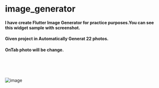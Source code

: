 # image_generator

<h4>I have create Flutter Image Generator for practice purposes.You can see this widget sample with screenshot.</h4>
<h4>Given project in Automatically Generat 22 photos.</h4>
<h4>OnTab photo will be change.</h4>
</br>
</br>
</br>

![image](https://user-images.githubusercontent.com/88571731/147319354-37ca97e5-af1d-4003-821f-c4a27dbd617c.gif)
